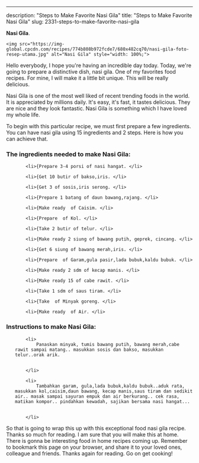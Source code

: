 ---
description: "Steps to Make Favorite Nasi Gila"
title: "Steps to Make Favorite Nasi Gila"
slug: 2331-steps-to-make-favorite-nasi-gila

<p>
	<strong>Nasi Gila</strong>. 
	
</p>
<p>
	
	<img src="https://img-global.cpcdn.com/recipes/774b808b972fcde7/680x482cq70/nasi-gila-foto-resep-utama.jpg" alt="Nasi Gila" style="width: 100%;">
	
	
</p>
<p>
	Hello everybody, I hope you're having an incredible day today. Today, we're going to prepare a distinctive dish, nasi gila. One of my favorites food recipes. For mine, I will make it a little bit unique. This will be really delicious.
</p>
	
<p>
	
</p>
<p>
	Nasi Gila is one of the most well liked of recent trending foods in the world. It is appreciated by millions daily. It's easy, it's fast, it tastes delicious. They are nice and they look fantastic. Nasi Gila is something which I have loved my whole life.
</p>

<p>
To begin with this particular recipe, we must first prepare a few ingredients. You can have nasi gila using 15 ingredients and 2 steps. Here is how you can achieve that.
</p>

<h3>The ingredients needed to make Nasi Gila:</h3>

<ol>
	
		<li>{Prepare 3-4 porsi of nasi hangat. </li>
	
		<li>{Get 10 butir of bakso,iris. </li>
	
		<li>{Get 3 of sosis,iris serong. </li>
	
		<li>{Prepare 1 batang of daun bawang,rajang. </li>
	
		<li>{Make ready  of Caisim. </li>
	
		<li>{Prepare  of Kol. </li>
	
		<li>{Take 2 butir of telur. </li>
	
		<li>{Make ready 2 siung of bawang putih, geprek, cincang. </li>
	
		<li>{Get 6 siung of bawang merah,iris. </li>
	
		<li>{Prepare  of Garam,gula pasir,lada bubuk,kaldu bubuk. </li>
	
		<li>{Make ready 2 sdm of kecap manis. </li>
	
		<li>{Make ready 15 of cabe rawit. </li>
	
		<li>{Take 1 sdm of saus tiram. </li>
	
		<li>{Take  of Minyak goreng. </li>
	
		<li>{Make ready  of Air. </li>
	
</ol>
<p>
	
</p>

<h3>Instructions to make Nasi Gila:</h3>

<ol>
	
		<li>
			Panaskan minyak, tumis bawang putih, bawang merah,cabe rawit sampai matang.. masukkan sosis dan bakso, masukkan telur..orak arik.
			
			
		</li>
	
		<li>
			Tambahkan garam, gula,lada bubuk,kaldu bubuk..aduk rata, masukkan kol,caisim,daun bawang, kecap manis,saus tiram dan sedikit air.. masak sampai sayuran empuk dan air berkurang.. cek rasa, matikan kompor.. pindahkan kewadah, sajikan bersama nasi hangat...
			
			
		</li>
	
</ol>

<p>
	
</p>

<p>
	So that is going to wrap this up with this exceptional food nasi gila recipe. Thanks so much for reading. I am sure that you will make this at home. There is gonna be interesting food in home recipes coming up. Remember to bookmark this page on your browser, and share it to your loved ones, colleague and friends. Thanks again for reading. Go on get cooking!
</p>
